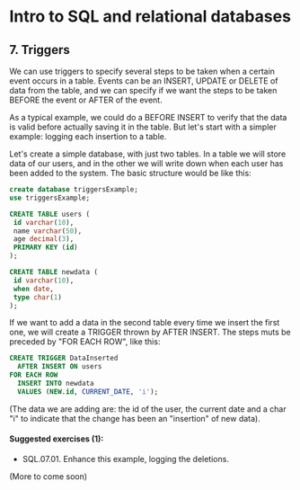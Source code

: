 # Intro to SQL and relational databases

## 7. Triggers

We can use triggers to specify several steps to be taken when a certain event 
occurs in a table. Events can be an INSERT, UPDATE or DELETE of data from the 
table, and we can specify if we want the steps to be taken BEFORE the event or 
AFTER of the event.

As a typical example, we could do a BEFORE INSERT to verify that the data is 
valid before actually saving it in the table.  But let's start with a simpler 
example: logging each insertion to a table.

Let's create a simple database, with just two tables. In a table we will store 
data of our users, and in the other we will write down when each user has been 
added to the system. The basic structure would be like this:

```sql
create database triggersExample;
use triggersExample;

CREATE TABLE users (
 id varchar(10),
 name varchar(50),
 age decimal(3),
 PRIMARY KEY (id)
);

CREATE TABLE newdata (
 id varchar(10),
 when date,
 type char(1)
);
```

If we want to add a data in the second table every time we insert the first 
one, we will create a TRIGGER thrown by AFTER INSERT. The steps muts be preceded
by "FOR EACH ROW", like this:

```sql
CREATE TRIGGER DataInserted
  AFTER INSERT ON users
FOR EACH ROW
  INSERT INTO newdata
  VALUES (NEW.id, CURRENT_DATE, 'i');
```

(The data we are adding are: the id of the user, the current date and a char "i" 
to indicate that the change has been an "insertion" of new data).


#### Suggested exercises (1):

- SQL.07.01. Enhance this example, logging the deletions.


(More to come soon)
